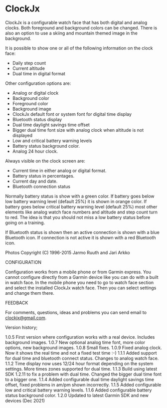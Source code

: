 # ClockJx
ClockJx is a configurable watch face that has both digital and analog clocks. Both foreground and background colors can be changed. There is also an option to use a skiing and mountain themed image in the background.

It is possible to show one or all of the following information on the clock face:

- Daily step count
- Current altitude
- Dual time in digital format

Other configuration options are:

- Analog or digital clock
- Background color
- Foreground color
- Background image
- ClockJx default font or system font for digital time display
- Bluetooth status display
- Dual time daylight savings time offset
- Bigger dual time font size with analog clock when altitude is not displayed
- Low and critical battery warning levels
- Battery status background color.
- Analog 24 hour clock.

Always visible on the clock screen are:

- Current time in either analog or digital format.
- Battery status in percentages.
- Current day and date.
- Bluetooth connection status

Normally battery status is show with a green color. If battery goes below low battery warning level (default 25%) it is shown in orange color. If battery goes below critical battery warning level (default 25%) most other elements like analog watch face numbers and altitude and step count turn to red. The idea is that you should not miss a low battery status before going on a training.

If Bluetooth status is shown then an active connection is shown with a blue Bluetooth icon. If connection is not active it is shown with a red Bluetooth icon.

Photos Copyright (C) 1996-2015 Jarmo Ruuth and Jari Arkko

CONFIGURATION

Configuration works from a mobile phone or from Garmin express. You cannot configure directly from a Garmin device like you can do with a built in watch face. In the mobile phone you need to go to watch face section and select the installed ClockJx watch face. Then you can select settings and change them there.

FEEDBACK

For comments, questions, ideas and problems you can send email to clockjx@gmail.com.

Version history;

1.0.5 First version where configuration works with a real device. Includes background images.
1.0.7 New optional analog time font, more color options, new background images.
1.0.8 Small fixes.
1.0.9 Fixed analog clock. Now it shows the real time and not a fixed test time :-)
1.1.1 Added support for dual time and bluetooth connect status. Changes to analog watch face.
1.1.2 Time display now uses 12/24 hour format depending on the system settings. More times zones supported for dual time.
1.1.3 Build using latest SDK 1.2.11 to fix a problem with dual time. Changed the bigger dual time font to a bigger one.
1.1.4 Added configurable dual time daylight savings time offset, fixed problems in am/pm shown incorrectly.
1.1.5 Added configurable low and critical battery warning levels.
1.1.6 Added configurable battery status background color.
1.2.0 Updated to latest Garmin SDK and new devices (Dec 2021)
